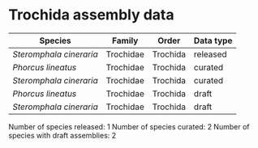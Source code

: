 # Trochida assembly data

| Species | Family | Order | Data type |
| -- | --- | --- | --- |
| *Steromphala cineraria* | Trochidae | Trochida | released |
| *Phorcus lineatus* | Trochidae | Trochida | curated |
| *Steromphala cineraria* | Trochidae | Trochida | curated |
| *Phorcus lineatus* | Trochidae | Trochida | draft |
| *Steromphala cineraria* | Trochidae | Trochida | draft |

Number of species released: 1
Number of species curated: 2
Number of species with draft assemblies: 2


